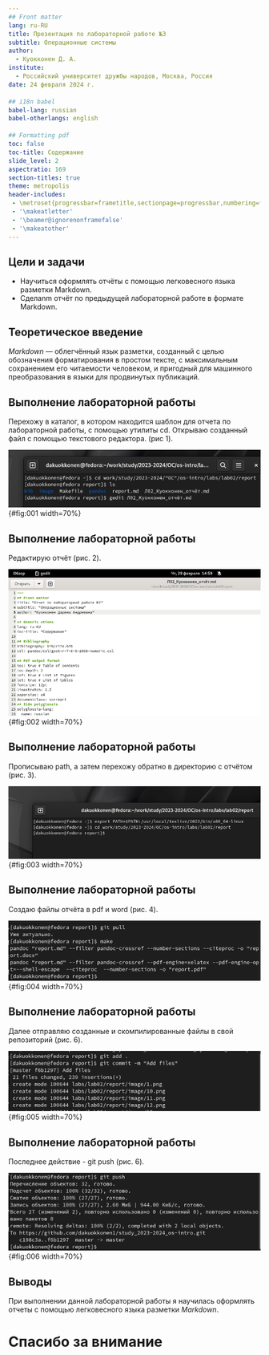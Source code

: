 ```yaml
---
## Front matter
lang: ru-RU
title: Презентация по лабораторной работе №3
subtitle: Операционные системы
author:
  - Куокконен Д. А.
institute:
  - Российский университет дружбы народов, Москва, Россия
date: 24 февраля 2024 г.

## i18n babel
babel-lang: russian
babel-otherlangs: english

## Formatting pdf
toc: false
toc-title: Содержание
slide_level: 2
aspectratio: 169
section-titles: true
theme: metropolis
header-includes:
 - \metroset{progressbar=frametitle,sectionpage=progressbar,numbering=fraction}
 - '\makeatletter'
 - '\beamer@ignorenonframefalse'
 - '\makeatother'
---
```



## Цели и задачи

- Научиться оформлять отчёты с помощью легковесного языка разметки Markdown.
- Сделаnm отчёт по предыдущей лабораторной работе в формате Markdown.

## Теоретическое введение

 *Markdown* — облегчённый язык разметки, созданный с целью обозначения форматирования в простом тексте, с максимальным сохранением его читаемости человеком, и пригодный для машинного преобразования в языки для продвинутых публикаций.

## Выполнение лабораторной работы

 Перехожу в каталог, в котором находится шаблон для отчета по лабораторной работы, с помощью утилиты cd. Открываю созданный файл с помощью текстового редактора. (рис 1).

![Перемещение между директориями](image/3..1.png){#fig:001 width=70%}

## Выполнение лабораторной работы

 Редактирую отчёт (рис. 2).

![Редактирование файла](image/3..2.png){#fig:002 width=70%}

## Выполнение лабораторной работы

 Прописываю path, а затем перехожу обратно в директорию с отчётом (рис. 3).

![Перемещение между директориями](image/3.png){#fig:003 width=70%}

## Выполнение лабораторной работы

 Создаю файлы отчёта в pdf и word (рис. 4).

![Создание файлов](image/5.png){#fig:004 width=70%}

## Выполнение лабораторной работы

 Далее отправляю созданные и скомпилированные файлы в свой репозиторий (рис. 6).

![Отправка файлов на Git](image/6.png){#fig:005 width=70%}

## Выполнение лабораторной работы

 Последнее действие - git push (рис. 6).

![Отправка файлов на Git](image/7.png){#fig:006 width=70%}

## Выводы

При выполнении данной лабораторной работы я научилась оформлять отчеты с помощью легковесного языка разметки *Markdown*.

# Спасибо за внимание
